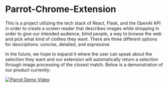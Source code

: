 # Parrot-Chrome-Extension

This is a project utilizing the tech stack of React, Flask, and the OpenAI API in order to create a screen reader that describes images while shopping in order to give our intended audience, blind people, a way to browse the web and pick what kind of clothes they want. There are three different options for descriptions: concise, detailed, and expressive. 

In the future, we hope to expand it where the user can speak about the selection they want and our extension will automatically return a selection through image processing of the closest match. Below is a demonstration of our product currently:


[![Parrot Demo Video](http://img.youtube.com/vi/VIDEO_ID/0.jp)](https://youtu.be/cIvz-tw4UxQ?si=WQWoN86-ckNEYvdJ)

